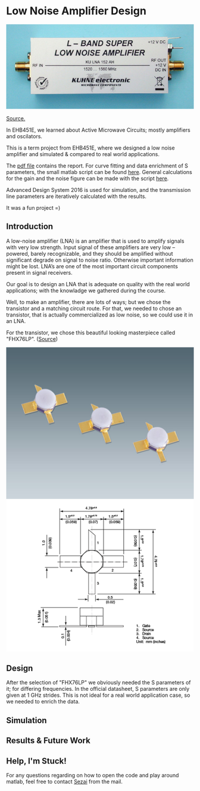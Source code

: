 # Low Noise Amplifier Design

<p align="center">
  <img src="LNA.jpg">
</p>

[Source.](https://shop.kuhne-electronic.com/kuhne/en/shop/industrial/prof-power-amplifier/prof-l-band/KU+LNA+152+AH++Super+Low+Noise+Amplifier/?card=354)

In EHB451E, we learned about Active Microwave Circuits; mostly amplifiers and oscilators.

This is a term project from EHB451E, where we designed a low noise amplifier and simulated &amp; compared to real world applications.

The [pdf file](https://github.com/kantarcise/Low-Noise-Amplifier-Design/blob/master/040130091-Term_Project.pdf) contains the report. For curve fitting and data enrichment of S parameters, the small matlab script can be found [here](https://github.com/kantarcise/Low-Noise-Amplifier-Design/blob/master/Enrich_data.m). General calculations for the gain and the noise figure can be made with the script [here](https://github.com/kantarcise/Low-Noise-Amplifier-Design/blob/master/Design%20Calculations.m).

Advanced Design System 2016 is used for simulation, and the transmission line parameters are iteratively calculated with the results.

It was a fun project =)

## Introduction

A low-noise amplifier (LNA) is an amplifier that is used to amplify signals with very low strength. Input signal of these amplifiers are 
very low – powered, barely recognizable, and they should be amplified without significant degrade on signal to noise ratio. Otherwise 
important information might be lost. LNA’s are one of the most important circuit components present in signal receivers.

Our goal is to design an LNA that is adequate on quality with the real world applications; with the knowladge we gathered during the 
course.

Well, to make an amplifier, there are lots of ways; but we chose the transistor and a matching circuit route. For that, we needed to 
chose an transistor, that is actually commercialized as low noise, so we could use it in an LNA. 

For the transistor, we chose this beautiful looking masterpiece called "FHX76LP". ([Source](https://www.sedi.co.jp/file.jsp?/pdf/FHX76LP_ED1-3.pdf))

<p align="center">
  <img src="fhx76lp.jpg">
  <img src="dimension.jpg">
</p>

## Design

After the selection of "FHX76LP" we obviously needed the S parameters of it; for differing frequencies. In the official datasheet, S parameters are only given at 1 GHz strides. This is not ideal for a real world application case, so we needed to enrich the data.


## Simulation



## Results & Future Work



## Help, I'm Stuck!

For any questions regarding on how to open the code and play around matlab, feel free to contact [Sezai](mailto:sezaiburakkantarci@gmail.com) from the mail. 
